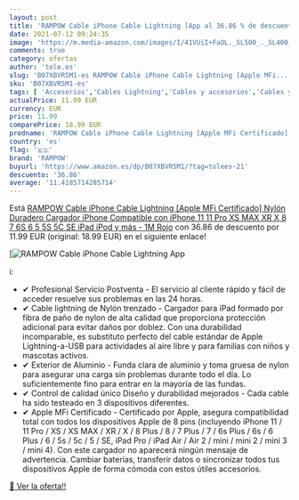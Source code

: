 ```yaml
---
layout: post
title: 'RAMPOW Cable iPhone Cable Lightning [App al 36.86 % de descuento'
date: 2021-07-12 09:24:35
image: 'https://m.media-amazon.com/images/I/41VUiI+FaOL._SL500_._SL400_.jpg'
comments: true
category: ofertas
author: 'tole.es'
slug: 'B07XBVR5M1-es RAMPOW Cable iPhone Cable Lightning [Apple MFi...'
sku: 'B07XBVR5M1-es'
tags: [ 'Accesorios','Cables Lightning','Cables y accesorios','Cables y conectores','Informática','ipad','iphone','ipod','rampow', ]
actualPrice: 11.99 EUR
currency: EUR
price: 11.99
comparePrice: 18.99 EUR
prodname: 'RAMPOW Cable iPhone Cable Lightning [Apple MFi Certificado] Nylón Duradero Cargador iPhone Compatible con iPhone 11 11 Pro XS MAX XR X 8 7 6S 6 5 5S 5C SE iPad iPod y más - 1M  Rojo'
country: 'es'
flag: '🇪🇸'
brand: 'RAMPOW'
buyurl: 'https://www.amazon.es/dp/B07XBVR5M1/?tag=tolees-21'
descuento: '36.86'
average: '11.4185714285714'
---
```


Está [RAMPOW Cable iPhone Cable Lightning [Apple MFi Certificado] Nylón Duradero Cargador iPhone Compatible con iPhone 11 11 Pro XS MAX XR X 8 7 6S 6 5 5S 5C SE iPad iPod y más - 1M  Rojo](https://www.amazon.es/dp/B07XBVR5M1/?tag=tolees-21) con 36.86 de descuento por 11.99 EUR (original: 18.99 EUR) en el siguiente enlace!

[![RAMPOW Cable iPhone Cable Lightning [App](https://m.media-amazon.com/images/I/41VUiI+FaOL._SL500_._SL400_.jpg)](https://www.amazon.es/dp/B07XBVR5M1/?tag=tolees-21)

ℹ️:

- ✔ Profesional Servicio Postventa - El servicio al cliente rápido y fácil de acceder resuelve sus problemas en las 24 horas.
- ✔ Cable lightning de Nylón trenzado - Cargador para iPad formado por fibra de paño de nylon de alta calidad que proporciona protección adicional para evitar daños por doblez. Con una durabilidad incomparable, es substituto perfecto del cable estándar de Apple Lightning-a-USB para actividades al aire libre y para familias con niños y mascotas activos.
- ✔ Exterior de Aluminio - Funda clara de aluminio y toma gruesa de nylon para asegurar una carga sin problemas durante todo el día. Lo suficientemente fino para entrar en la mayoría de las fundas.
- ✔ Control de calidad único Diseño y durabilidad mejorados - Cada cable ha sido testeado en 3 dispositivos diferentes.
- ✔ Apple MFi Certificado - Certificado por Apple, asegura compatibilidad total con todos los dispositivos Apple de 8 pins (incluyendo iPhone 11 / 11 Pro / XS / XS MAX / XR / X / 8 Plus / 8 / 7 Plus / 7 / 6s Plus / 6s / 6 Plus / 6 / 5s / 5c / 5 / SE, iPad Pro / iPad Air / Air 2 / mini / mini 2 / mini 3 / mini 4). Con este cargador no aparecerá ningún mensaje de advertencia. Cambiar baterías, transferir datos o sincronizar todos tus dispositivos Apple de forma cómoda con estos útiles accesorios.

[🛒 Ver la oferta!!](https://www.amazon.es/dp/B07XBVR5M1/?tag=tolees-21)
